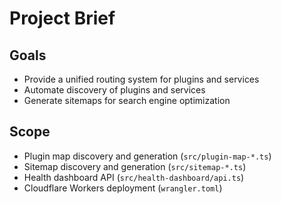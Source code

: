 # Project Brief

## Goals
- Provide a unified routing system for plugins and services
- Automate discovery of plugins and services
- Generate sitemaps for search engine optimization

## Scope
- Plugin map discovery and generation (`src/plugin-map-*.ts`)
- Sitemap discovery and generation (`src/sitemap-*.ts`)
- Health dashboard API (`src/health-dashboard/api.ts`)
- Cloudflare Workers deployment (`wrangler.toml`)